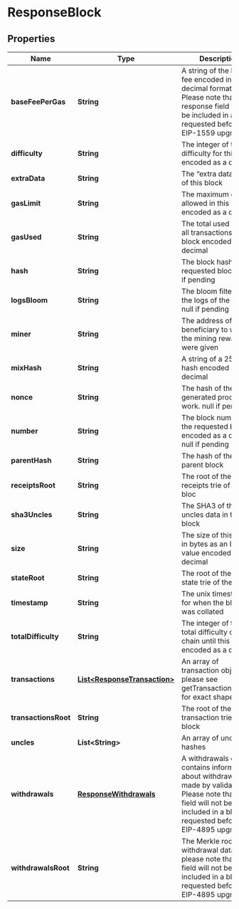 

# ResponseBlock


## Properties

| Name | Type | Description | Notes |
|------------ | ------------- | ------------- | -------------|
|**baseFeePerGas** | **String** | A string of the base fee encoded in decimal format. Please note that this response field will not be included in a block requested before the EIP-1559 upgrade |  |
|**difficulty** | **String** | The integer of the difficulty for this block encoded as a decimal |  |
|**extraData** | **String** | The “extra data” field of this block |  |
|**gasLimit** | **String** | The maximum gas allowed in this block encoded as a decimal |  |
|**gasUsed** | **String** | The total used gas by all transactions in this block encoded as a decimal |  |
|**hash** | **String** | The block hash of the requested block. null if pending |  |
|**logsBloom** | **String** | The bloom filter for the logs of the block. null if pending |  |
|**miner** | **String** | The address of the beneficiary to whom the mining rewards were given |  |
|**mixHash** | **String** | A string of a 256-bit hash encoded as a decimal |  |
|**nonce** | **String** | The hash of the generated proof-of-work. null if pending |  |
|**number** | **String** | The block number of the requested block encoded as a decimal. null if pending |  |
|**parentHash** | **String** | The hash of the parent block |  |
|**receiptsRoot** | **String** | The root of the receipts trie of the bloc |  |
|**sha3Uncles** | **String** | The SHA3 of the uncles data in the block |  |
|**size** | **String** | The size of this block in bytes as an Integer value encoded as decimal |  |
|**stateRoot** | **String** | The root of the final state trie of the block |  |
|**timestamp** | **String** | The unix timestamp for when the block was collated |  |
|**totalDifficulty** | **String** | The integer of the total difficulty of the chain until this block encoded as a decimal |  |
|**transactions** | [**List&lt;ResponseTransaction&gt;**](ResponseTransaction.md) | An array of transaction objects - please see getTransactionByHash for exact shape |  |
|**transactionsRoot** | **String** | The root of the transaction trie of the block |  |
|**uncles** | **List&lt;String&gt;** | An array of uncle hashes |  |
|**withdrawals** | [**ResponseWithdrawals**](ResponseWithdrawals.md) | A withdrawals object contains information about withdrawals made by validators. Please note that this field will not be included in a block requested before the EIP-4895 upgrade |  |
|**withdrawalsRoot** | **String** | The Merkle root of withdrawal data. Also, please note that this field will not be included in a block requested before the EIP-4895 upgrade |  |



